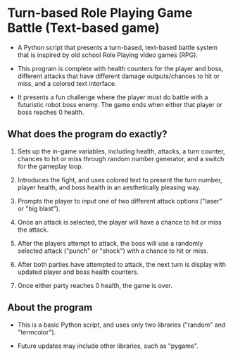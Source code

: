 # Turn-based Role Playing Game Battle (Text-based game)
* A Python script that presents a turn-based, text-based battle system that is inspired by old school Role Playing video games (RPG).

* This program is complete with health counters for the player and boss, different attacks that have different damage outputs/chances to hit or miss, and a colored text interface.

* It presents a fun challenge where the player must do battle with a futuristic robot boss enemy. The game ends when either that player or boss reaches 0 health.

## What does the program do exactly?
1) Sets up the in-game variables, including health, attacks, a turn counter, chances to hit or miss through random number generator, and a switch for the gameplay loop.

2) Introduces the fight, and uses colored text to present the turn number, player health, and boss health in an aesthetically pleasing way.

3) Prompts the player to input one of two different attack options ("laser" or "big blast").

4) Once an attack is selected, the player will have a chance to hit or miss the attack.

5) After the players attempt to attack, the boss will use a randomly selected attack ("punch" or "shock") with a chance to hit or miss.

6) After both parties have attempted to attack, the next turn is display with updated player and boss health counters.

7) Once either party reaches 0 health, the game is over.


## About the program
* This is a basic Python script, and uses only two libraries ("random" and "termcolor").

* Future updates may include other libraries, such as "pygame".

